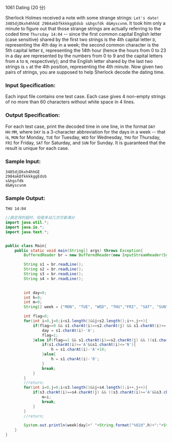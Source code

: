 1061 Dating (20 分)

Sherlock Holmes received a note with some strange strings: `Let's date! 3485djDkxh4hhGE 2984akDfkkkkggEdsb s&hgsfdk d&Hyscvnm`. It took him only a minute to figure out that those strange strings are actually referring to the coded time `Thursday 14:04` -- since the first common capital English letter (case sensitive) shared by the first two strings is the 4th capital letter `D`, representing the 4th day in a week; the second common character is the 5th capital letter `E`, representing the 14th hour (hence the hours from 0 to 23 in a day are represented by the numbers from 0 to 9 and the capital letters from `A` to `N`, respectively); and the English letter shared by the last two strings is `s` at the 4th position, representing the 4th minute. Now given two pairs of strings, you are supposed to help Sherlock decode the dating time.

### Input Specification:

Each input file contains one test case. Each case gives 4 non-empty strings of no more than 60 characters without white space in 4 lines.

### Output Specification:

For each test case, print the decoded time in one line, in the format `DAY HH:MM`, where `DAY` is a 3-character abbreviation for the days in a week -- that is, `MON` for Monday, `TUE` for Tuesday, `WED` for Wednesday, `THU` for Thursday, `FRI` for Friday, `SAT` for Saturday, and `SUN` for Sunday. It is guaranteed that the result is unique for each case.

### Sample Input:

```in
3485djDkxh4hhGE 
2984akDfkkkkggEdsb 
s&hgsfdk 
d&Hyscvnm
```

### Sample Output:

```out
THU 14:04
```

```java
//薛定谔的超时，但是多试几次可拿满分
import java.util.*;
import java.io.*;
import java.text.*;


public class Main{
	public static void main(String[] args) throws Exception{
        BufferedReader br = new BufferedReader(new InputStreamReader(System.in));

        String s1 = br.readLine();
        String s2 = br.readLine();
        String s3 = br.readLine();
        String s4 = br.readLine();
        

        int day=0;
        int h=0;
        int m=0;
        String[] week = {"MON", "TUE", "WED", "THU","FRI", "SAT", "SUN"};

        int flag=0;
        for(int i=0,j=0;i<s1.length()&&j<s2.length();i++,j++){
            if(flag==0 && s1.charAt(i)==s2.charAt(j) && s1.charAt(i)>='A'&&s1.charAt(i)<='G'){
                day = s1.charAt(i)-'A';
                flag=1;
            }else if(flag==1 && s1.charAt(i)==s2.charAt(j) && ((s1.charAt(i)>='A'&&s1.charAt(i)<='N')||(s1.charAt(i)>='0'&&s1.charAt(i)<='9'))){
                if(s1.charAt(i)>='A'&&s1.charAt(i)<='N'){
                    h = s1.charAt(i)-'A'+10;
                }else{
                    h = s1.charAt(i)-'0';
                }
                break;
            }
        }
        //return;
        for(int i=0,j=0;i<s3.length()&&j<s4.length();i++,j++){
            if(s3.charAt(i)==s4.charAt(j) && ((s3.charAt(i)>='A'&&s3.charAt(i)<='Z')||(s3.charAt(i)>='a'&&s3.charAt(i)<='z'))){
                m=i;
                break;
            }
        }
        //return;

        System.out.println(week[day]+" "+String.format("%02d",h)+":"+String.format("%02d",m));
    }
}
```

